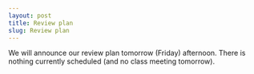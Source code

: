 ```yaml
---
layout: post
title: Review plan
slug: Review plan
---
```


We will announce our review plan tomorrow (Friday) afternoon. There is nothing currently scheduled (and no class meeting tomorrow).
